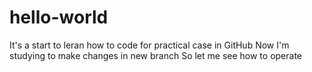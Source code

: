 # hello-world
It's a start to leran how to code for practical case in GitHub
Now I'm studying to make changes in new branch
So let me see how to operate
